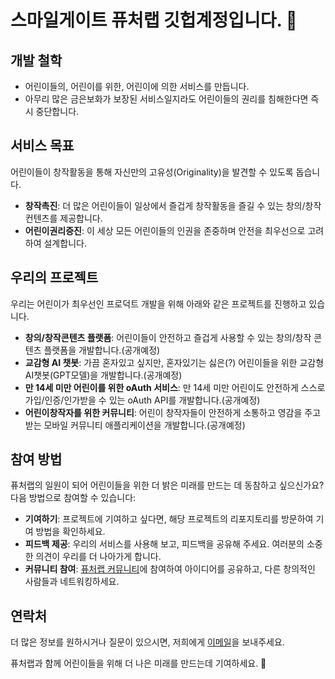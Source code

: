 # 스마일게이트 퓨처랩 깃헙계정입니다. 👋

## 개발 철학
- 어린이들의, 어린이를 위한, 어린이에 의한 서비스를 만듭니다.
- 아무리 많은 금은보화가 보장된 서비스일지라도 어린이들의 권리를 침해한다면 즉시 중단합니다.

## 서비스 목표
어린이들이 창작활동을 통해 자신만의 고유성(Originality)을 발견할 수 있도록 돕습니다. 

- **창작촉진**: 더 많은 어린이들이 일상에서 즐겁게 창작활동을 즐길 수 있는 창의/창작 컨텐츠를 제공합니다.
- **어린이권리증진**: 이 세상 모든 어린이들의 인권을 존중하며 안전을 최우선으로 고려하여 설계합니다.

## 우리의 프로젝트
우리는 어린이가 최우선인 프로덕트 개발을 위해 아래와 같은 프로젝트를 진행하고 있습니다.

- **창의/창작콘텐츠 플랫폼**: 어린이들이 안전하고 즐겁게 사용할 수 있는 창의/창작 콘텐츠 플랫폼을 개발합니다.(공개예정)
- **교감형 AI 챗봇**: 가끔 혼자있고 싶지만, 혼자있기는 싫은(?) 어린이들을 위한 교감형 AI챗봇(GPT모델)을 개발합니다.(공개예정)
- **만 14세 미만 어린이를 위한 oAuth 서비스**: 만 14세 미만 어린이도 안전하게 스스로 가입/인증/인가받을 수 있는 oAuth API를 개발합니다.(공개예정)
- **어린이창작자를 위한 커뮤니티**: 어린이 창작자들이 안전하게 소통하고 영감을 주고받는 모바일 커뮤니티 애플리케이션을 개발합니다.(공개예정)


## 참여 방법
퓨처랩의 일원이 되어 어린이들을 위한 더 밝은 미래를 만드는 데 동참하고 싶으신가요? 다음 방법으로 참여할 수 있습니다:

- **기여하기**: 프로젝트에 기여하고 싶다면, 해당 프로젝트의 리포지토리를 방문하여 기여 방법을 확인하세요.
- **피드백 제공**: 우리의 서비스를 사용해 보고, 피드백을 공유해 주세요. 여러분의 소중한 의견이 우리를 더 나아가게 합니다.
- **커뮤니티 참여**: [퓨처랩 커뮤니티](#)에 참여하여 아이디어를 공유하고, 다른 창의적인 사람들과 네트워킹하세요.

## 연락처
더 많은 정보를 원하시거나 질문이 있으시면, 저희에게 [이메일](mailto:future@smilegate.com)을 보내주세요.

퓨처랩과 함께 어린이들을 위해 더 나은 미래를 만드는데 기여하세요. 🚀
